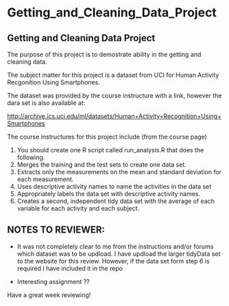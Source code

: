 Getting_and_Cleaning_Data_Project
=================================

## Getting and Cleaning Data Project

The purpose of this project is to demostrate ability in the getting and cleaning data.  

The subject matter for this project is a dataset from UCI for Human Activity Recgonition Using Smartphones.

The dataset was provided by the course instructure with a link, however the dara set is also available at:

http://archive.ics.uci.edu/ml/datasets/Human+Activity+Recognition+Using+Smartphones 

The course instructures for this project include (from the course page)

1. You should create one R script called run_analysis.R that does the following. 
2. Merges the training and the test sets to create one data set.
3. Extracts only the measurements on the mean and standard deviation for each measurement. 
4. Uses descriptive activity names to name the activities in the data set
5. Appropriately labels the data set with descriptive activity names. 
6. Creates a second, independent tidy data set with the average of each variable for each activity and each subject. 


## NOTES TO REVIEWER:

- It was not completely clear to me from the instructions and/or forums which dataset was
to be updload.  I have updload the larger tidyData set to the website for this review.  However,
if the data set form step 6 is required I have included it in the repo

- Interesting assignment ??

Have a great week reviewing!
